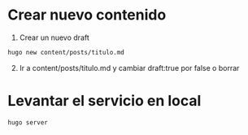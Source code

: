 # Crear nuevo contenido
1. Crear un nuevo draft
```bash
hugo new content/posts/titulo.md
```
2. Ir a content/posts/titulo.md y cambiar draft:true por false o borrar

# Levantar el servicio en local
```bash
hugo server
```
